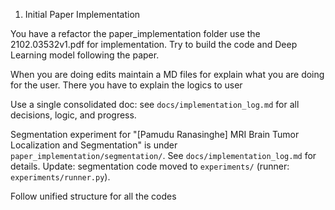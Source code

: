 1. Initial Paper Implementation

You have a refactor the paper_implementation folder use the 2102.03532v1.pdf for implementation.
Try to build the code and Deep Learning model following the paper.

When you are doing edits maintain a MD files for explain what you are doing for the user.
There you have to explain the logics to user

Use a single consolidated doc: see `docs/implementation_log.md` for all decisions, logic, and progress.

Segmentation experiment for "[Pamudu Ranasinghe] MRI Brain Tumor Localization and Segmentation" is under `paper_implementation/segmentation/`. See `docs/implementation_log.md` for details.
Update: segmentation code moved to `experiments/` (runner: `experiments/runner.py`).

Follow unified structure for all the codes
